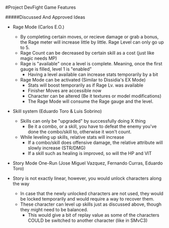 #Project DevFight Game Features

#####Discussed And Approved Ideas

* Rage Mode (Carlos E.O.)
  * By completing certain moves, or recieve damage or grab a bonus, the Rage meter will increase little by little. Rage Level can only go up to 5.
  * Rage Count can be decreased by certain skill as a cost (just like magic needs  MP)
  * Rage is "available" once a level is complete. Meaning, once the first gauge is filled, level 1 is "enabled"
    * Having a level available can increase stats temporarily by a bit
  * Rage Mode can be activated (Similar to Dissidia's EX Mode)
    * Stats will boost temporarily as if Rage Lv. was available
    * Finisher Moves are accessible now
    * Character can be altered (Be it textures or model modifications)
    * The Rage Mode will consume the Rage gauge and the level.


* Skill system (Eduardo Toro & Luis Sobrino)
  * Skills can only be "upgraded" by successfully doing X thing
    * Be it a combo, or a skill, you have to defeat the enemy you've done the combo/skill to, otherwise it won't count.
  * While leveling up skills, relative stats will increase
    * If a combo/skill does offensive damage, the relative attribute will slowly increase (STR/DMG)
    * If a skill such as healing is improved, so will the HP and VIT


* Story Mode One-Run (Jose Miguel Vazquez, Fernando Curras, Eduardo Toro)
 * Story is not exactly linear, however, you would unlock characters along the way
    * In case that the newly unlocked characters are not used, they would be locked temporarily and would require a way to recover them.
    * These character can level up skills just as discussed above, though they might need to be balanced.
      * This would give a bit of replay value as some of the characters COULD be switched to another character (like in SMvC3)
